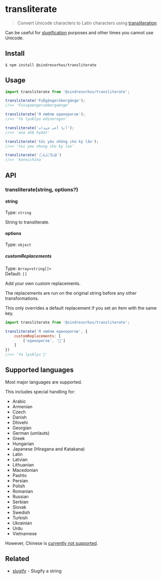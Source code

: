 # transliterate

> Convert Unicode characters to Latin characters using [transliteration](https://en.wikipedia.org/wiki/Transliteration)

Can be useful for [slugification](https://github.com/sindresorhus/slugify) purposes and other times you cannot use Unicode.

## Install

```
$ npm install @sindresorhus/transliterate
```

## Usage

```js
import transliterate from '@sindresorhus/transliterate';

transliterate('Fußgängerübergänge');
//=> 'Fussgaengeruebergaenge'

transliterate('Я люблю единорогов');
//=> 'Ya lyublyu edinorogov'

transliterate('أنا أحب حيدات');
//=> 'ana ahb hydat'

transliterate('tôi yêu những chú kỳ lân');
//=> 'toi yeu nhung chu ky lan'

transliterate('こんにちは')
//=> 'konnichiha'
```

## API

### transliterate(string, options?)

#### string

Type: `string`

String to transliterate.

#### options

Type: `object`

##### customReplacements

Type: `Array<string[]>`\
Default: `[]`

Add your own custom replacements.

The replacements are run on the original string before any other transformations.

This only overrides a default replacement if you set an item with the same key.

```js
import transliterate from '@sindresorhus/transliterate';

transliterate('Я люблю единорогов', {
	customReplacements: [
		['единорогов', '🦄']
	]
})
//=> 'Ya lyublyu 🦄'
```

## Supported languages

Most major languages are supported.

This includes special handling for:

- Arabic
- Armenian
- Czech
- Danish
- Dhivehi
- Georgian
- German (umlauts)
- Greek
- Hungarian
- Japanese (Hiragana and Katakana)
- Latin
- Latvian
- Lithuanian
- Macedonian
- Pashto
- Persian
- Polish
- Romanian
- Russian
- Serbian
- Slovak
- Swedish
- Turkish
- Ukrainian
- Urdu
- Vietnamese

However, Chinese is [currently not supported](https://github.com/sindresorhus/transliterate/issues/1).

## Related

- [slugify](https://github.com/sindresorhus/slugify) - Slugify a string
